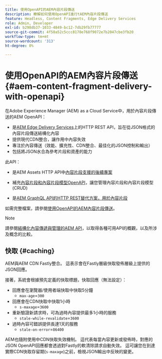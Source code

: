 ```yaml
---
title: 使用OpenAPI的AEM內容片段傳送
description: 瞭解如何使用OpenAPI進行tAEM內容片段傳送
feature: Headless, Content Fragments, Edge Delivery Services
role: Admin, Developer
exl-id: b298db37-1033-4849-bc12-7db29fb77777
source-git-commit: 4f58a52c5ccc8178e768f9072e7b2047cbe3fb20
workflow-type: tm+mt
source-wordcount: '313'
ht-degree: 0%

---
```


# 使用OpenAPI的AEM內容片段傳送 {#aem-content-fragment-delivery-with-openapi}

在Adobe Experience Manager (AEM) as a Cloud Service中，用於內容片段傳送的AEM OpenAPI：

* 是[AEM Edge Delivery Services](/help/edge/overview.md)上的HTTP REST API，旨在從JSON格式的內容片段傳送結構化內容
* 提供現代CDN整合，讓作用中內容失效
* 專注於內容傳送（效能、擴充性、CDN整合、最佳化的JSON控制和輸出）
* 包括將JSON水合為參考片段和資產的能力

此API：

* 是AEM Assets HTTP API中[內容片段支援的後續專案](/help/assets/content-fragments/assets-api-content-fragments.md)

* 補充[內容片段和內容片段模型OpenAPI](/help/headless/content-fragment-openapis.md)，讓您管理內容片段和內容片段模型(CRUD)

* 是[AEM GraphQL API的HTTP REST替代方案，用於內容片段](/help/headless/graphql-api/content-fragments.md)

如需完整檔案，請參閱[使用OpenAPI的AEM內容片段傳送](https://developer.adobe.com/experience-cloud/experience-manager-apis/api/stable/contentfragments/delivery/)。

>[!NOTE]
>
>請參閱[結構化內容傳遞與管理的AEM API](/help/headless/apis-headless-and-content-fragments.md)，以取得各種可用API的概觀，以及所涉及概念的比較。

## 快取 {#caching}

AEM與AEM CDN Fastly整合。 這表示會在Fastly層級快取發佈層級上提供的JSON回應。

接著，系統會根據預先定義的快取標題，快取回應（無法設定）：

* 回應會在瀏覽器/使用者端快取中快取5分鐘
   * `max-age`=`300`
* 回應會在CDN快取中快取1小時
   * `s-maxage`=`3600`
* 重新驗證新請求時，可為過時內容提供最多1小時的服務
   * `stale-while-revalidate`=`3600`
* 過時內容可錯誤提供長達1天的服務
   * `stale-on-error`=`86400`

AEM也隨附使用中CDN快取失效機制。 這代表每當內容更新或發佈時，對應的JSON OpenAPI回應都會透過對Fastly的軟清除請求自動失效。 這可讓您在到達實際CDN快取存留期(`s-maxage`)之前，檢視JSON輸出中反映的變更。
